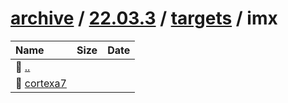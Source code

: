 ---
---

# [archive](/archive/) / [22.03.3](/archive/22.03.3/) / [targets](/archive/22.03.3/targets/) / imx


| Name | Size | Date |
|:---|---:|---|
| 📁 [..](../) | | |
| 📁 [cortexa7](cortexa7) | | |

